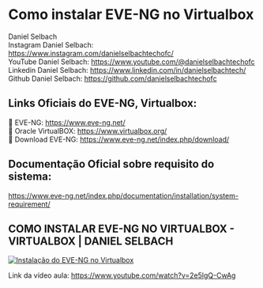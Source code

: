 # Como instalar EVE-NG no Virtualbox

Daniel Selbach<br>
Instagram Daniel Selbach: https://www.instagram.com/danielselbachtechofc/<br>
YouTube Daniel Selbach: https://www.youtube.com/@danielselbachtechofc<br>
Linkedin Daniel Selbach: https://www.linkedin.com/in/danielselbachtech/<br>
Github Daniel Selbach: https://github.com/danielselbachtechofc<br>


## **Links Oficiais do EVE-NG, Virtualbox:**
🔴 EVE-NG: https://www.eve-ng.net/<br>
🔴 Oracle VirtualBOX: https://www.virtualbox.org/<br>
🔴 Download EVE-NG: https://www.eve-ng.net/index.php/download/<br>

## **Documentação Oficial sobre requisito do sistema:**
https://www.eve-ng.net/index.php/documentation/installation/system-requirement/


## **COMO INSTALAR EVE-NG NO VIRTUALBOX - VIRTUALBOX | DANIEL SELBACH**

[![Instalação do EVE-NG no Virtualbox](http://img.youtube.com/vi/2e5lgQ-CwAg/0.jpg)](https://www.youtube.com/watch?v=2e5lgQ-CwAg "Instalação do EVE-NG no Virtualbox")

Link da vídeo aula: https://www.youtube.com/watch?v=2e5lgQ-CwAg
